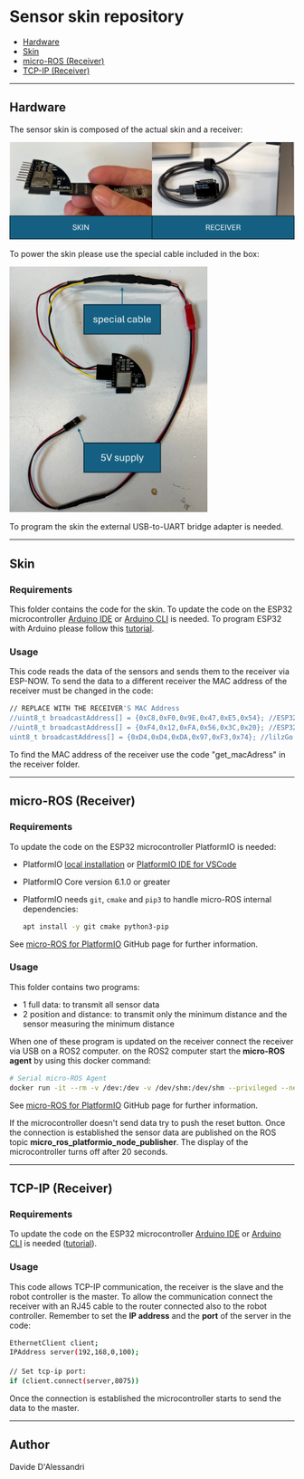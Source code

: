# Sensor skin repository

- [Hardware](#Hardware)
- [Skin](#Skin)
- [micro-ROS (Receiver)](#micro-ROS)
- [TCP-IP (Receiver)](#TCP-IP)

---
## Hardware
The sensor skin is composed of the actual skin and a receiver:

<img src="https://github.com/DavideDAlessandri/Sensor_Skin/blob/main/Skin/pic/Picture1.png" width="650">

To power the skin please use the special cable included in the box:

<img src="https://github.com/DavideDAlessandri/Sensor_Skin/blob/main/Skin/pic/Picture2.png" width="350">

To program the skin the external USB-to-UART bridge adapter is needed.

---
## Skin
### Requirements
This folder contains the code for the skin. To update the code on the ESP32 microcontroller [Arduino IDE](https://www.arduino.cc/en/software) or  [Arduino CLI](https://www.arduino.cc/pro/software-pro-cli/) is needed. To program ESP32 with Arduino please follow this [tutorial](https://shop.m5stack.com/blogs/news/step-by-step-guide-how-to-program-esp32-with-arduino-ide).

### Usage
This code reads the data of the sensors and sends them to the receiver via ESP-NOW. To send the data to a different receiver the MAC address of the receiver must be changed in the code:

  ```bash
  // REPLACE WITH THE RECEIVER'S MAC Address
//uint8_t broadcastAddress[] = {0xC8,0xF0,0x9E,0x47,0xE5,0x54}; //ESP32
//uint8_t broadcastAddress[] = {0xF4,0x12,0xFA,0x56,0x3C,0x20}; //ESP32 s3
uint8_t broadcastAddress[] = {0xD4,0xD4,0xDA,0x97,0xF3,0x74}; //lilzGo Lite
  ```
  
To find the MAC address of the receiver use the code "get_macAdress" in the receiver folder.

---
## micro-ROS (Receiver)
### Requirements
To update the code on the ESP32 microcontroller PlatformIO is needed:
- PlatformIO [local installation](https://docs.platformio.org/en/stable/core/installation.html) or [PlatformIO IDE for VSCode](https://platformio.org/install/ide?install=vscode)
- PlatformIO Core version 6.1.0 or greater
- PlatformIO needs  `git`, `cmake` and `pip3` to handle micro-ROS internal dependencies:

  ```bash
  apt install -y git cmake python3-pip
  ```

See [micro-ROS for PlatformIO](https://github.com/micro-ROS/micro_ros_platformio) GitHub page for further information.

### Usage
This folder contains two programs:
- 1 full data: to transmit all sensor data
- 2 position and distance: to transmit only the minimum distance and the sensor measuring the minimum distance

When one of these program is updated on the receiver connect the receiver via USB on a ROS2 computer. on the ROS2 computer start the **micro-ROS agent** by using this docker command:

```bash
# Serial micro-ROS Agent
docker run -it --rm -v /dev:/dev -v /dev/shm:/dev/shm --privileged --net=host microros/micro-ros-agent:$ROS_DISTRO serial --dev [YOUR BOARD PORT] -v6
```

See [micro-ROS for PlatformIO](https://github.com/micro-ROS/micro_ros_platformio) GitHub page for further information.

If the microcontroller doesn't send data try to push the reset button. Once the connection is established the sensor data are published on the ROS topic **micro_ros_platformio_node_publisher**. The display of the microcontroller turns off after 20 seconds.

---
## TCP-IP (Receiver)
### Requirements
To update the code on the ESP32 microcontroller [Arduino IDE](https://www.arduino.cc/en/software) or  [Arduino CLI](https://www.arduino.cc/pro/software-pro-cli/) is needed ([tutorial](https://shop.m5stack.com/blogs/news/step-by-step-guide-how-to-program-esp32-with-arduino-ide)).

### Usage
This code allows TCP-IP communication, the receiver is the slave and the robot controller is the master. To allow the communication connect the receiver with an RJ45 cable to the router connected also to the robot controller. Remember to set the **IP address** and the **port** of the server in the code:

```bash
EthernetClient client;
IPAddress server(192,168,0,100); 

// Set tcp-ip port:
if (client.connect(server,8075))
```

Once the connection is established the microcontroller starts to send the data to the master.

---
## Author
Davide D'Alessandri
